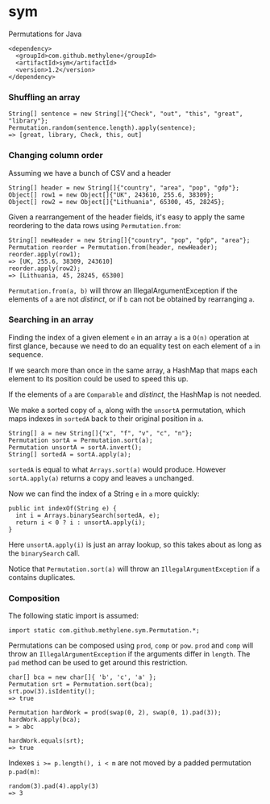 # sym

Permutations for Java

    <dependency>
      <groupId>com.github.methylene</groupId>
      <artifactId>sym</artifactId>
      <version>1.2</version>
    </dependency>

### Shuffling an array

    String[] sentence = new String[]{"Check", "out", "this", "great", "library"};
    Permutation.random(sentence.length).apply(sentence);
    => [great, library, Check, this, out]

### Changing column order

Assuming we have a bunch of CSV and a header

    String[] header = new String[]{"country", "area", "pop", "gdp"};
    Object[] row1 = new Object[]{"UK", 243610, 255.6, 38309};
    Object[] row2 = new Object[]{"Lithuania", 65300, 45, 28245};

Given a rearrangement of the header fields, 
it's easy to apply the same reordering to the data rows using `Permutation.from`:

    String[] newHeader = new String[]{"country", "pop", "gdp", "area"};
    Permutation reorder = Permutation.from(header, newHeader);
    reorder.apply(row1);
    => [UK, 255.6, 38309, 243610]
    reorder.apply(row2);
    => [Lithuania, 45, 28245, 65300]

`Permutation.from(a, b)` will throw an IllegalArgumentException if the elements of `a` 
are not _distinct_, or if `b` can not be obtained by rearranging `a`.

### Searching in an array

Finding the index of a given element `e` in an array `a` is a `O(n)` 
operation at first glance, because we need to do an equality test on each element of `a` in sequence.

If we search more than once in the same array, a HashMap 
that maps each element to its position could be used to speed this up.

If the elements of `a` are `Comparable` and _distinct_,
the HashMap is not needed.

We make a sorted copy of `a`, along with the `unsortA` permutation,
which maps indexes in `sortedA` back to their original position in `a`.

    String[] a = new String[]{"x", "f", "v", "c", "n"};
    Permutation sortA = Permutation.sort(a);
    Permutation unsortA = sortA.invert();
    String[] sortedA = sortA.apply(a);

`sortedA` is equal to what `Arrays.sort(a)` would produce.
However `sortA.apply(a)` returns a copy and leaves `a` unchanged.

Now we can find the index of a String `e` in `a` more quickly:

    public int indexOf(String e) {
      int i = Arrays.binarySearch(sortedA, e);
      return i < 0 ? i : unsortA.apply(i);
    }

Here `unsortA.apply(i)` is just an array lookup, 
so this takes about as long as the `binarySearch` call.

Notice that `Permutation.sort(a)` will throw an `IllegalArgumentException` 
if `a` contains duplicates.

### Composition

The following static import is assumed:

    import static com.github.methylene.sym.Permutation.*;

Permutations can be composed using `prod`, `comp` or `pow`. 
`prod` and `comp` will throw an `IllegalArgumentException` if the arguments differ in `length`.
The `pad` method can be used to get around this restriction.

    char[] bca = new char[]{ 'b', 'c', 'a' };
    Permutation srt = Permutation.sort(bca);
    srt.pow(3).isIdentity();
    => true

    Permutation hardWork = prod(swap(0, 2), swap(0, 1).pad(3));
    hardWork.apply(bca);
    = > abc

    hardWork.equals(srt);
    => true

Indexes `i >= p.length(), i < m` are not moved by a padded permutation `p.pad(m)`:

    random(3).pad(4).apply(3)
    => 3
